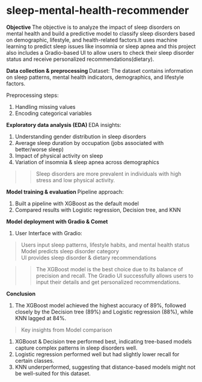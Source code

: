 # sleep-mental-health-recommender

<b> Objective </b>
The objective is to analyze the impact of sleep disorders on mental health and build a predictive model to classify sleep disorders based on demographic, lifestyle, and health-related factors.It uses machine learning to predict sleep issues like insomnia or sleep apnea and this project also includes a Gradio-based UI to allow users to check their sleep disorder status and receive personalized recommendations(dietary).

<b>  Data collection & preprocessing </b> 
 Dataset: The dataset contains information on sleep patterns, mental health indicators, demographics, and lifestyle factors.

Preprocessing steps:
1) Handling missing values
2) Encoding categorical variables

<b> Exploratory data analysis (EDA) </b>
 EDA insights:
1)  Understanding gender distribution in sleep disorders
2)  Average sleep duration by occupation (jobs associated with better/worse sleep)
3)  Impact of physical activity on sleep
4)  Variation of insomnia & sleep apnea across demographics
>> Sleep disorders are more prevalent in individuals with high stress and low physical activity.

<b> Model training & evaluation </b>
Pipeline approach:
1)  Built a pipeline with XGBoost as the default model
2)  Compared results with Logistic regression, Decision tree, and KNN

   

<b> Model deployment with Gradio & Comet </b>
1) User Interface with Gradio:
> Users input sleep patterns, lifestyle habits, and mental health status <br>
> Model predicts sleep disorder category <br>
> UI provides sleep disorder & dietary recommendations <br>

>> The XGBoost model is the best choice due to its balance of precision and recall.
The Gradio UI successfully allows users to input their details and get personalized recommendations.


<b> Conclusion </b>
1) The XGBoost model achieved the highest accuracy of 89%, followed closely by the Decision tree (89%) and Logistic regression (88%), while KNN lagged at 84%.
> Key insights from Model comparison
1) XGBoost & Decision tree performed best, indicating tree-based models capture complex patterns in sleep disorders well.
2) Logistic regression performed well but had slightly lower recall for certain classes.
3)  KNN underperformed, suggesting that distance-based models might not be well-suited for this dataset.









